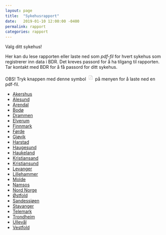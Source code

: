 ```yaml
---
layout: page
title:  "Sykehusrapport"
date:   2019-01-10 12:00:00 -0400
permalink: rapport
categories: rapport
---
```


Valg ditt sykehus!

Her kan du lese rapporten eller laste ned som *pdf-fil* for hvert sykehus som registrerer inn data i BDR. Det kreves passord
for å ha tilgang til rapporten. Tar kontakt med BDR for å få passord for ditt sykehus.

OBS! Tryk knappen med denne symbol ![pdf](./images/pdf_icon.png) på menyen for å laste ned en pdf-fil.

- [Akershus](https://bdreg.github.io/sykehusrapport/output/Akershus/index.html)
- [Alesund](https://bdreg.github.io/sykehusrapport/output/Alesund/index.html)
- [Arendal](https://bdreg.github.io/sykehusrapport/output/Arendal/index.html)
- [Bodø](https://bdreg.github.io/sykehusrapport/output/Bodo/index.html)
- [Drammen](https://bdreg.github.io/sykehusrapport/output/Drammen/index.html)
- [Elverum](https://bdreg.github.io/sykehusrapport/output/Elverum/index.html)
- [Finnmark](https://bdreg.github.io/sykehusrapport/output/Finnmark/index.html)
- [Førde](https://bdreg.github.io/sykehusrapport/output/Forde/index.html)
- [Gjøvik](https://bdreg.github.io/sykehusrapport/output/Gjovik/index.html)
- [Harstad](https://bdreg.github.io/sykehusrapport/output/Harstad/index.html)
- [Haugesund](https://bdreg.github.io/sykehusrapport/output/Haugesund/index.html)
- [Haukeland](https://bdreg.github.io/sykehusrapport/output/Haukeland/index.html)
- [Kristiansand](https://bdreg.github.io/sykehusrapport/output/Kristiansand/index.html)
- [Kristiansund](https://bdreg.github.io/sykehusrapport/output/Kristiansund/index.html)
- [Levanger](https://bdreg.github.io/sykehusrapport/output/Levanger/index.html)
- [Lillehammer](https://bdreg.github.io/sykehusrapport/output/Lillehammer/index.html)
- [Molde](https://bdreg.github.io/sykehusrapport/output/Molde/index.html)
- [Namsos](https://bdreg.github.io/sykehusrapport/output/Namsos/index.html)
- [Nord Norge](https://bdreg.github.io/sykehusrapport/output/Nord_norge/index.html)
- [Østfold](https://bdreg.github.io/sykehusrapport/output/Ostfold/index.html)
- [Sandessjøen](https://bdreg.github.io/sykehusrapport/output/Sandessjoen/index.html)
- [Stavanger](https://bdreg.github.io/sykehusrapport/output/Stavanger/index.html)
- [Telemark](https://bdreg.github.io/sykehusrapport/output/Telemark/index.html)
- [Trondheim](https://bdreg.github.io/sykehusrapport/output/Trondheim/index.html)
- [Ullevål](https://bdreg.github.io/sykehusrapport/output/Ulleval/index.html)
- [Vestfold](https://bdreg.github.io/sykehusrapport/output/Vestfold/index.html)
